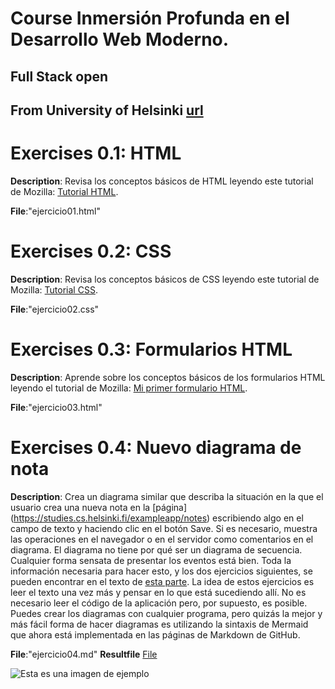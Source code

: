 # Course Inmersión Profunda en el Desarrollo Web Moderno. 
## Full Stack open
## From University of Helsinki [url](https://fullstackopen.com/es/)

# Exercises 0.1: HTML
__Description__: Revisa los conceptos básicos de HTML leyendo este tutorial de Mozilla: [Tutorial HTML](https://developer.mozilla.org/es/docs/Learn/Getting_started_with_the_web/HTML_basics).

__File__:"ejercicio01.html"

# Exercises 0.2: CSS
__Description__: Revisa los conceptos básicos de CSS leyendo este tutorial de Mozilla: [Tutorial CSS](https://developer.mozilla.org/es/docs/Learn/Getting_started_with_the_web/CSS_basics).

__File__:"ejercicio02.css"

# Exercises 0.3: Formularios HTML
__Description__: Aprende sobre los conceptos básicos de los formularios HTML leyendo el tutorial de Mozilla: [Mi primer formulario HTML](https://developer.mozilla.org/es/docs/Learn/Forms/Your_first_form).

__File__:"ejercicio03.html"

# Exercises 0.4: Nuevo diagrama de nota
__Description__: Crea un diagrama similar que describa la situación en la que el usuario crea una nueva nota en la [página] (https://studies.cs.helsinki.fi/exampleapp/notes) escribiendo algo en el campo de texto y haciendo clic en el botón Save.
Si es necesario, muestra las operaciones en el navegador o en el servidor como comentarios en el diagrama.
El diagrama no tiene por qué ser un diagrama de secuencia. Cualquier forma sensata de presentar los eventos está bien.
Toda la información necesaria para hacer esto, y los dos ejercicios siguientes, se pueden encontrar en el texto de [esta parte](https://fullstackopen.com/es/part0/fundamentos_de_las_aplicaciones_web#formularios-y-http-post). 
La idea de estos ejercicios es leer el texto una vez más y pensar en lo que está sucediendo allí. No es necesario leer el código de la aplicación pero, por supuesto, es posible.
Puedes crear los diagramas con cualquier programa, pero quizás la mejor y más fácil forma de hacer diagramas es utilizando la sintaxis de Mermaid que ahora está implementada en las páginas de Markdown de GitHub.

__File__:"ejercicio04.md"
__Resultfile__ [File](https://www.mermaidchart.com/raw/0b7359d4-86ff-4a90-b39c-2bbea9f1471a?theme=light&version=v0.1&format=svg)

![Esta es una imagen de ejemplo]([https://ejemplo.com/imagen.jpg](https://www.mermaidchart.com/raw/0b7359d4-86ff-4a90-b39c-2bbea9f1471a?theme=light&version=v0.1&format=svg)https://www.mermaidchart.com/raw/0b7359d4-86ff-4a90-b39c-2bbea9f1471a?theme=light&version=v0.1&format=svg)

